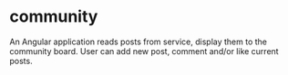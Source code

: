 # community
An Angular application reads posts from service, display them to the community board. User can add new post, comment and/or like current posts. 
